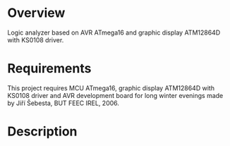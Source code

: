 # Overview
Logic analyzer based on AVR ATmega16 and graphic display ATM12864D with KS0108 driver.
# Requirements
This project requires MCU ATmega16, graphic display ATM12864D with KS0108 driver and AVR development board for long winter evenings made by Jiří Šebesta, BUT FEEC IREL, 2006.
# Description

